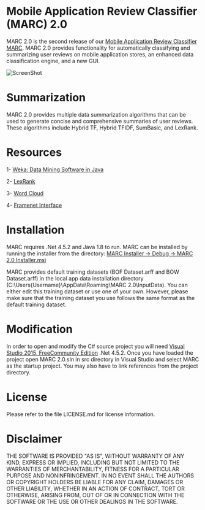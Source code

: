# Mobile Application Review Classifier (MARC) 2.0


MARC 2.0 is the second release of our [Mobile Application Review Classifier MARC](https://github.com/seelprojects/MARC). MARC 2.0 provides functionality for automatically classifying and summarizing user reviews on mobile application stores, an enhanced data classification engine, and a new GUI.

![ScreenShot](https://github.com/seelprojects/MARC-2.0/blob/master/MARC%202.0/MARC.PNG)

# Summarization

MARC 2.0 provides multiple data summarization algorithms that can be used to generate concise and comprehensive summaries of user reviews. These algorithms include Hybrid TF, Hybrid TFIDF, SumBasic, and LexRank.

# Resources
1- [Weka: Data Mining Software in Java](http://www.cs.waikato.ac.nz/ml/weka/)

2- [LexRank](https://github.com/ericouyang/summarizer51-java)

3- [Word Cloud](https://www.codeproject.com/Articles/224231/Word-Cloud-Tag-Cloud-Generator-Control-for-NET-Win)

4- [Framenet Interface](http://www.cs.cmu.edu/~ark/SEMAFOR/)

# Installation

MARC requires .Net 4.5.2 and Java 1.8 to run. MARC can be installed by running the installer from the directory: [MARC Installer -> Debug -> MARC 2.0 Installer.msi](https://github.com/seelprojects/MARC-2.0/blob/master/MARC%202.0%20Installer/Debug/)

MARC provides default training datasets (BOF Dataset.arff and BOW Dataset.arff) in the local app data installation directory (C:\Users\{Username}\AppData\Roaming\MARC 2.0\InputData). You can either edit this training dataset or use one of your own. However, please make sure that the training dataset you use follows the same format as the default training dataset.

# Modification

In order to open and modify the C# source project you will need [Visual Studio 2015, FreeCommunity Edition](https://www.visualstudio.com/vs/community/) .Net 4.5.2. Once you have loaded the project open MARC 2.0.sln in src directory in Visual Studio and select MARC as the startup project. You may also have to link references from the project directory.

# License

Please refer to the file LICENSE.md for license information.

# Disclaimer

THE SOFTWARE IS PROVIDED "AS IS", WITHOUT WARRANTY OF ANY KIND, EXPRESS OR IMPLIED, INCLUDING BUT NOT LIMITED TO THE WARRANTIES OF MERCHANTABILITY, FITNESS FOR A PARTICULAR PURPOSE AND NONINFRINGEMENT. IN NO EVENT SHALL THE AUTHORS OR COPYRIGHT HOLDERS BE LIABLE FOR ANY CLAIM, DAMAGES OR OTHER LIABILITY, WHETHER IN AN ACTION OF CONTRACT, TORT OR OTHERWISE, ARISING FROM, OUT OF OR IN CONNECTION WITH THE SOFTWARE OR THE USE OR OTHER DEALINGS IN THE SOFTWARE.
